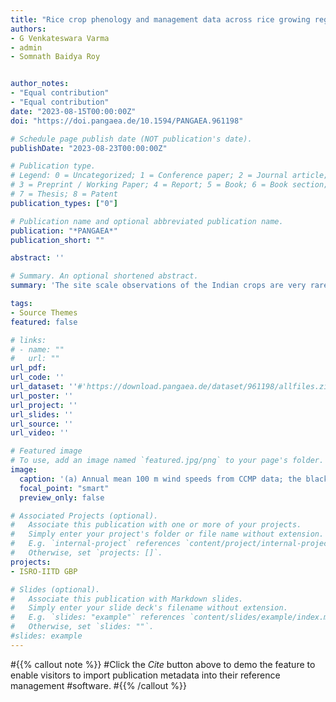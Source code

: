 ```yaml
---
title: "Rice crop phenology and management data across rice growing regions of India from 2000 to 2021"
authors:
- G Venkateswara Varma
- admin
- Somnath Baidya Roy


author_notes:
- "Equal contribution"
- "Equal contribution"
date: "2023-08-15T00:00:00Z"
doi: "https://doi.pangaea.de/10.1594/PANGAEA.961198"

# Schedule page publish date (NOT publication's date).
publishDate: "2023-08-23T00:00:00Z"

# Publication type.
# Legend: 0 = Uncategorized; 1 = Conference paper; 2 = Journal article;
# 3 = Preprint / Working Paper; 4 = Report; 5 = Book; 6 = Book section;
# 7 = Thesis; 8 = Patent
publication_types: ["0"]

# Publication name and optional abbreviated publication name.
publication: "*PANGAEA*"
publication_short: ""

abstract: ''

# Summary. An optional shortened abstract.
summary: 'The site scale observations of the Indian crops are very rarely available for public access. Students at all agricultural institutes across India carry out experiments on Indian crops as part of their curriculum and report the results in thesis. The thesis from such institutes is uploaded to the Krishikosh repository (https://krishikosh.egranth.ac.in). To fill the gap of absence of crop data on Indian crops, we started to look at this repository and collect data. We have collected crop phenology and agricultural management data of major Indian crops spring wheat and rice from the thesis. In the current dataset we are providing the site scale experiments and results of rice crop. We are reporting data at 11 sites, a few of which have multiple growing seasons, therefore in total we have 26 datasets.'

tags:
- Source Themes
featured: false

# links:
# - name: ""
#   url: ""
url_pdf: 
url_code: ''
url_dataset: ''#'https://download.pangaea.de/dataset/961198/allfiles.zip'
url_poster: ''
url_project: ''
url_slides: ''
url_source: ''
url_video: ''

# Featured image
# To use, add an image named `featured.jpg/png` to your page's folder. 
image:
  caption: '(a) Annual mean 100 m wind speeds from CCMP data; the black box represents the Palk Strait region. (b) The wind rose for the Palk Strait region. (c) The hypothetical wind farm scenarios considered in this study.'
  focal_point: "smart"
  preview_only: false

# Associated Projects (optional).
#   Associate this publication with one or more of your projects.
#   Simply enter your project's folder or file name without extension.
#   E.g. `internal-project` references `content/project/internal-project/index.md`.
#   Otherwise, set `projects: []`.
projects:
- ISRO-IITD GBP

# Slides (optional).
#   Associate this publication with Markdown slides.
#   Simply enter your slide deck's filename without extension.
#   E.g. `slides: "example"` references `content/slides/example/index.md`.
#   Otherwise, set `slides: ""`.
#slides: example
---
```


#{{% callout note %}}
#Click the *Cite* button above to demo the feature to enable visitors to import publication metadata into their reference management #software.
#{{% /callout %}}
